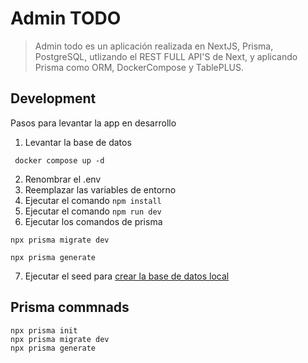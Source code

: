 # Admin TODO
> Admin todo es un aplicación realizada en NextJS, Prisma, PostgreSQL, utlizando el REST FULL API'S de Next, y aplicando Prisma como ORM, DockerCompose y TablePLUS.

## Development
 Pasos para levantar la app en desarrollo


1. Levantar la base de datos
```
 docker compose up -d
```
2. Renombrar el .env
3. Reemplazar las variables de entorno
4. Ejecutar el comando ```npm install```
5. Ejecutar el comando ```npm run dev```
6. Ejecutar los comandos de prisma 
```
npx prisma migrate dev

npx prisma generate
```
7. Ejecutar el seed para [crear la base de datos local](localhost:3000/api/seed)

## Prisma commnads
``````
npx prisma init
npx prisma migrate dev
npx prisma generate
```````
